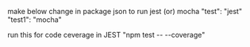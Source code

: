 make below change in package json to run jest (or) mocha
"test": "jest"
"test1": "mocha"

run this for code ceverage in JEST
"npm test -- --coverage"